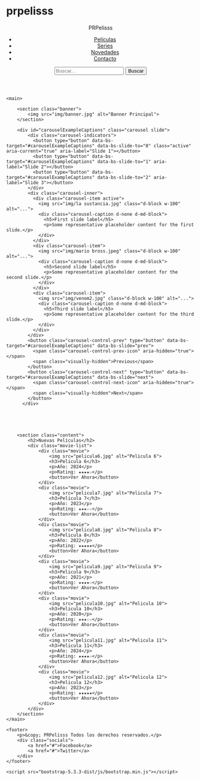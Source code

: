 # prpelisss

<!DOCTYPE html>
<html lang="es">

<head>
    <meta charset="UTF-8">
    <meta name="viewport" content="width=device-width, initial-scale=1.0">
    <title>PRPelisss</title>
    <link rel="stylesheet" href="css/style.css">
    <link rel="stylesheet" href="bootstrap-5.3.3-dist/css/bootstrap.min.css">
</head>

<body>
    <header>
        <div class="logo">PRPelisss</div>
        <nav>
            <ul>
                <li><a href="#">Películas</a></li>
                <li><a href="#">Series</a></li>
                <li><a href="#">Novedades</a></li>
                <li><a href="#">Contacto</a></li>
            </ul>
        </nav>
        <div class="search">
            <input type="text" placeholder="Buscar...">
            <button>Buscar</button>
        </div>
    </header>
    
    <main>

        <section class="banner">
            <img src="img/banner.jpg" alt="Banner Principal">
        </section>

        <div id="carouselExampleCaptions" class="carousel slide">
            <div class="carousel-indicators">
              <button type="button" data-bs-target="#carouselExampleCaptions" data-bs-slide-to="0" class="active" aria-current="true" aria-label="Slide 1"></button>
              <button type="button" data-bs-target="#carouselExampleCaptions" data-bs-slide-to="1" aria-label="Slide 2"></button>
              <button type="button" data-bs-target="#carouselExampleCaptions" data-bs-slide-to="2" aria-label="Slide 3"></button>
            </div>
            <div class="carousel-inner">
              <div class="carousel-item active">
                <img src="img/la sustancia.jpg" class="d-block w-100" alt="...">
                <div class="carousel-caption d-none d-md-block">
                  <h5>First slide label</h5>
                  <p>Some representative placeholder content for the first slide.</p>
                </div>
              </div>
              <div class="carousel-item">
                <img src="img/mario bross.jpeg" class="d-block w-100" alt="...">
                <div class="carousel-caption d-none d-md-block">
                  <h5>Second slide label</h5>
                  <p>Some representative placeholder content for the second slide.</p>
                </div>
              </div>
              <div class="carousel-item">
                <img src="img/venom2.jpg" class="d-block w-100" alt="...">
                <div class="carousel-caption d-none d-md-block">
                  <h5>Third slide label</h5>
                  <p>Some representative placeholder content for the third slide.</p>
                </div>
              </div>
            </div>
            <button class="carousel-control-prev" type="button" data-bs-target="#carouselExampleCaptions" data-bs-slide="prev">
              <span class="carousel-control-prev-icon" aria-hidden="true"></span>
              <span class="visually-hidden">Previous</span>
            </button>
            <button class="carousel-control-next" type="button" data-bs-target="#carouselExampleCaptions" data-bs-slide="next">
              <span class="carousel-control-next-icon" aria-hidden="true"></span>
              <span class="visually-hidden">Next</span>
            </button>
          </div>
    




        <section class="content">
            <h2>Nuevas Películas</h2>
            <div class="movie-list">
                <div class="movie">
                    <img src="pelicula6.jpg" alt="Pelicula 6">
                    <h3>Pelicula 6</h3>
                    <p>Año: 2024</p>
                    <p>Rating: ★★★★☆</p>
                    <button>Ver Ahora</button>
                </div>
                <div class="movie">
                    <img src="pelicula7.jpg" alt="Pelicula 7">
                    <h3>Pelicula 7</h3>
                    <p>Año: 2023</p>
                    <p>Rating: ★★★☆☆</p>
                    <button>Ver Ahora</button>
                </div>
                <div class="movie">
                    <img src="pelicula8.jpg" alt="Pelicula 8">
                    <h3>Pelicula 8</h3>
                    <p>Año: 2022</p>
                    <p>Rating: ★★★★★</p>
                    <button>Ver Ahora</button>
                </div>
                <div class="movie">
                    <img src="pelicula9.jpg" alt="Pelicula 9">
                    <h3>Pelicula 9</h3>
                    <p>Año: 2021</p>
                    <p>Rating: ★★★★☆</p>
                    <button>Ver Ahora</button>
                </div>
                <div class="movie">
                    <img src="pelicula10.jpg" alt="Pelicula 10">
                    <h3>Pelicula 10</h3>
                    <p>Año: 2020</p>
                    <p>Rating: ★★★☆☆</p>
                    <button>Ver Ahora</button>
                </div>
                <div class="movie">
                    <img src="pelicula11.jpg" alt="Pelicula 11">
                    <h3>Pelicula 11</h3>
                    <p>Año: 2024</p>
                    <p>Rating: ★★★★☆</p>
                    <button>Ver Ahora</button>
                </div>
                <div class="movie">
                    <img src="pelicula12.jpg" alt="Pelicula 12">
                    <h3>Pelicula 12</h3>
                    <p>Año: 2023</p>
                    <p>Rating: ★★★★★</p>
                    <button>Ver Ahora</button>
                </div>
            </div>
        </section>
    </main>

    <footer>
        <p>&copy; PRPelisss Todos los derechos reservados.</p>
        <div class="socials">
            <a href="#">Facebook</a>
            <a href="#">Twitter</a>
        </div>
    </footer>

    <script src="bootstrap-5.3.3-dist/js/bootstrap.min.js"></script>
</body>

</html>
